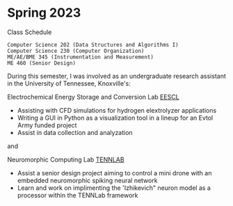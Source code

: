 # Spring 2023

Class Schedule
```
Computer Science 202 (Data Structures and Algorithms I)
Computer Science 230 (Computer Organization)
ME/AE/BME 345 (Instrumentation and Measurement)
ME 460 (Senior Design)

```

During this semester, I was involved as an undergraduate research assistant in the University of Tennessee, Knoxville's:

Electrochemical Energy Storage and Conversion Lab [EESCL](https://ecpower.utk.edu/)

 - Assisting with CFD simulations for hydrogen elextrolyzer applications
 - Writing a GUI in Python as a visualization tool in a lineup for an Evtol Army funded project
 - Assist in data collection and analyzation

and

Neuromorphic Computing Lab [TENNLAB](https://neuromorphic.eecs.utk.edu/)

 - Assist a senior design project aiming to control a mini drone with an embedded neuromorphic spiking neural network
 - Learn and work on implimenting the 'Izhikevich" neuron model as a processor within the TENNLab framework
